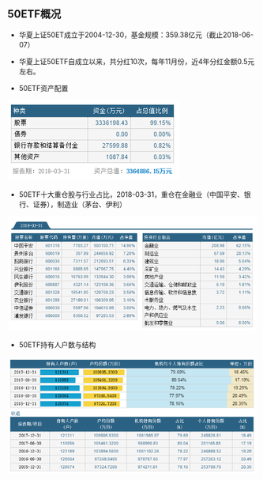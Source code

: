 ## 50ETF概况
* 华夏上证50ET成立于2004-12-30，基金规模：359.38亿元（截止2018-06-07）
* 华夏上证50ETF自成立以来，共分红10次，每年11月份，近4年分红金额0.5元左右。

* 50ETF资产配置

![](50ETF_zichan.png)

* 50ETF十大重仓股与行业占比，2018-03-31，重仓在金融业（中国平安、银行、证券），制造业（茅台、伊利）

![](50ETF_zhongcang.png)

* 50ETF持有人户数与结构

![](50ETF_chiyou.png)
